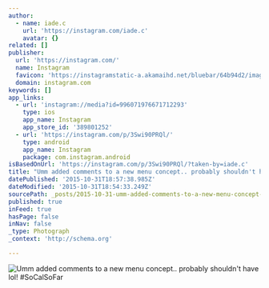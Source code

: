 ```yaml
---
author:
  - name: iade.c
    url: 'https://instagram.com/iade.c'
    avatar: {}
related: []
publisher:
  url: 'https://instagram.com/'
  name: Instagram
  favicon: 'https://instagramstatic-a.akamaihd.net/bluebar/64b94d2/images/ico/favicon.ico'
  domain: instagram.com
keywords: []
app_links:
  - url: 'instagram://media?id=996071976671712293'
    type: ios
    app_name: Instagram
    app_store_id: '389801252'
  - url: 'https://instagram.com/p/3Swi90PRQl/'
    type: android
    app_name: Instagram
    package: com.instagram.android
isBasedOnUrl: 'https://instagram.com/p/3Swi90PRQl/?taken-by=iade.c'
title: "Umm added comments to a new menu concept.. probably shouldn't have lol! #SoCalSoFar"
datePublished: '2015-10-31T18:57:38.985Z'
dateModified: '2015-10-31T18:54:33.249Z'
sourcePath: _posts/2015-10-31-umm-added-comments-to-a-new-menu-concept-probably-shouldn.md
published: true
inFeed: true
hasPage: false
inNav: false
_type: Photograph
_context: 'http://schema.org'

---
```

![Umm added comments to a new menu concept&period;&period; probably shouldn't have lol&excl; &num;SoCalSoFar](https://scontent.cdninstagram.com/hphotos-xaf1/t51.2885-15/e15/11325242_818929598190136_1636353425_n.jpg)